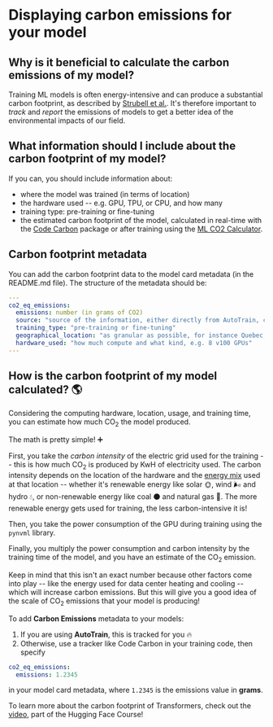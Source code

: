 # Displaying carbon emissions for your model

## Why is it beneficial to calculate the carbon emissions of my model?

Training ML models is often energy-intensive and can produce a substantial carbon footprint, as described by [Strubell et al.](https://arxiv.org/abs/1906.02243). It's therefore important to *track* and *report* the emissions of models to get a better idea of the environmental impacts of our field.


## What information should I include about the carbon footprint of my model?

If you can, you should include information about:
- where the model was trained (in terms of location)
- the hardware used -- e.g. GPU, TPU, or CPU, and how many
- training type: pre-training or fine-tuning
- the estimated carbon footprint of the model, calculated in real-time with the [Code Carbon](https://github.com/mlco2/codecarbon) package or after training using the [ML CO2 Calculator](https://mlco2.github.io/impact/).

## Carbon footprint metadata

You can add the carbon footprint data to the model card metadata (in the README.md file). The structure of the metadata should be:

```yaml
---
co2_eq_emissions:
  emissions: number (in grams of CO2)
  source: "source of the information, either directly from AutoTrain, code carbon or from a scientific article documenting the model"
  training_type: "pre-training or fine-tuning"
  geographical_location: "as granular as possible, for instance Quebec, Canada or Brooklyn, NY, USA. To check your compute's electricity grid, you can check out https://app.electricitymap.org."
  hardware_used: "how much compute and what kind, e.g. 8 v100 GPUs"
---
```

## How is the carbon footprint of my model calculated? 🌎

Considering the computing hardware, location, usage, and training time, you can estimate how much CO<sub>2</sub> the model produced.

The math is pretty simple! ➕

First, you take the *carbon intensity* of the electric grid used for the training -- this is how much CO<sub>2</sub> is produced by KwH of electricity used. The carbon intensity depends on the location of the hardware and the [energy mix](https://electricitymap.org/) used at that location -- whether it's renewable energy like solar 🌞, wind 🌬️ and hydro 💧, or non-renewable energy like coal ⚫ and natural gas 💨. The more renewable energy gets used for training, the less carbon-intensive it is!
 
Then, you take the power consumption of the GPU during training using the `pynvml` library.

Finally, you multiply the power consumption and carbon intensity by the training time of the model, and you have an estimate of the CO<sub>2</sub> emission.

Keep in mind that this isn't an exact number because other factors come into play -- like the energy used for data center heating and cooling -- which will increase carbon emissions. But this will give you a good idea of the scale of CO<sub>2</sub> emissions that your model is producing!

To add **Carbon Emissions** metadata to your models:

1. If you are using **AutoTrain**, this is tracked for you 🔥
2. Otherwise, use a tracker like  Code Carbon in your training code, then specify
```yaml
co2_eq_emissions: 
  emissions: 1.2345
```
in your model card metadata, where `1.2345` is the emissions value in **grams**. 

To learn more about the carbon footprint of Transformers, check out the [video](https://www.youtube.com/watch?v=ftWlj4FBHTg), part of the Hugging Face Course!
